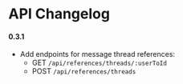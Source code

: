 # API Changelog

#### 0.3.1
- Add endpoints for message thread references:
  - GET `/api/references/threads/:userToId`
  - POST `/api/references/threads`
